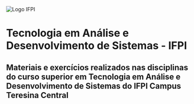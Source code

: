 <img alt="Logo IFPI" src="https://remov.ifpi.edu.br/plataforma/static/imagens/ifpiLogo.gif">

# Tecnologia em Análise e Desenvolvimento de Sistemas - IFPI

## Materiais e exercícios realizados nas disciplinas do curso superior em Tecnologia em Análise e Desenvolvimento de Sistemas do IFPI Campus Teresina Central
